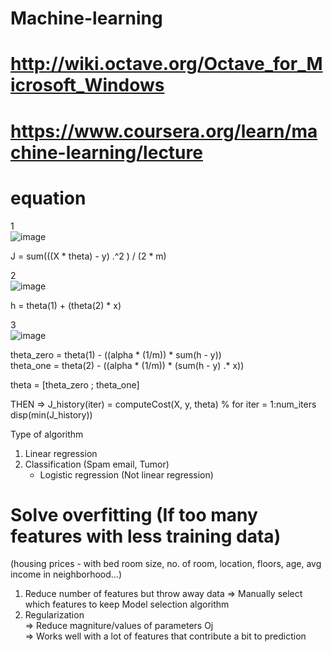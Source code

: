 # Machine-learning  

# http://wiki.octave.org/Octave_for_Microsoft_Windows  

# https://www.coursera.org/learn/machine-learning/lecture


# equation  
1  
![image](https://user-images.githubusercontent.com/16419246/50993929-73d3c900-14e0-11e9-9a20-baa62c393ea1.png)  

J = sum(((X * theta) - y) .^2 ) / (2 * m)  


2  
![image](https://user-images.githubusercontent.com/16419246/50994019-b2698380-14e0-11e9-8ef5-9ccbfce791cd.png)  

h = theta(1) + (theta(2) * x)  


3  
![image](https://user-images.githubusercontent.com/16419246/50994097-f2306b00-14e0-11e9-9d59-bcd8977b7ac0.png)  

theta_zero = theta(1) - ((alpha * (1/m)) * sum(h - y))  
theta_one = theta(2) - ((alpha * (1/m)) * (sum(h - y) .* x))  

theta = [theta_zero ; theta_one]  

THEN =>   J_history(iter) = computeCost(X, y, theta)   % for iter = 1:num_iters  
          disp(min(J_history))  
          
          


Type of algorithm  
1) Linear regression  
2) Classification (Spam email, Tumor)  
   - Logistic regression  (Not linear regression)  
   
   
# Solve overfitting   (If too many features with less training data)  
(housing prices - with bed room size, no. of room, location, floors, age, avg income in neighborhood...)  
1) Reduce number of features but throw away data  => Manually select which features to keep   <or>  Model selection algorithm  
2) Regularization   
   => Reduce magniture/values of parameters Oj  
   => Works well with a lot of features that contribute a bit to prediction  


